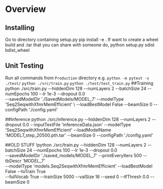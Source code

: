 # Overview

## Installing
Go to directory containing setup.py
pip install -e .
If want to create a wheel build and .tar that you can share with someone do,
python setup.py sdist bdist_wheel


## Unit Testing
Run all commands from `Production` directory
e.g. `python -m pytest -s ./test/`
			`python ./src/train.py`
			`python ./test/test_train.py`
##Training
python ./src/train.py --hiddenDim 128 --numLayers 2 --batchSize 24 --numEpochs 100 --lr 1e-3 --dropout 0.0 \
                      --savedModelDir './SavedModels/MODEL_7' --modelType 'Seq2SeqwithXfmrMemEfficient' \ 
                      --loadBestModel False --beamSize 0 --configPath './config.yaml'

##Inference
python ./src/inference.py --hiddenDim 128 --numLayers 2 --dropout 0.0 \--inputTextFile 'inferenceData.json' --modelType 'Seq2SeqwithXfmrMemEfficient' \--loadModelName 'MODEL7_step_20500.pth.tar' --beamSize 0 --configPath './config.yaml'

##OLD STUFF
!python ./src/train.py --hiddenDim 128 --numLayers 2 --batchSize 24 --numEpochs 100 --lr 1e-3 --dropout 0.0 \
                        --savedModelDir './saved_models/MODEL_7' --printEveryIters 500 --tbDescr 'MODEL_7' \
                        --modelType 'models.Seq2SeqwithXfmrMemEfficient' --loadBestModel False --toTrain True \
                        --fullVocab True --trainSize 5000 --valSize 16 --seed 0 --tfThresh 0.0 --beamSize 0